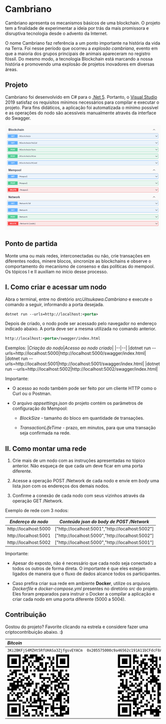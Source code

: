 # Cambriano

Cambriano apresenta os mecanismos básicos de uma blockchain. O projeto tem a finalidade de experimentar a ideia por trás da mais promissora e disruptiva tecnologia desde o advento da Internet.

O nome Cambriano faz referência a um ponto importante na história da vida na Terra. Foi nesse período que ocorreu a *explosão cambriana*, evento em que a maioria dos grupos principais de animais apareceram no registro fóssil. Do mesmo modo, a tecnologia Blockchain está marcando a nossa história e promovendo uma explosão de projetos inovadores em diversas áreas.

## Projeto

Cambriano foi desenvolvido em C# para o [.Net 5](https://dotnet.microsoft.com/download/dotnet/5.0). Portanto, o [Visual Studio](https://visualstudio.microsoft.com/pt-br/) 2019 satisfaz os requisitos mínimos necessários para compilar e executar o projeto.  Para fins didáticos, a aplicação foi automatizada o mínimo possível e as operações do nodo são acessíveis manualmente através da interface do Swagger.

![alt text](img/swagger.png "Interface do Swagger")

## Ponto de partida

Monte uma ou mais redes, interconectadas ou não, crie transações em diferentes nodos, minere blocos, sincronize as blockchains e observe o comportamento do mecanismo de consenso e das políticas do mempool. Os tópicos I e II auxiliam no início desse processo.

## I. Como criar e acessar um nodo

Abra o terminal, entre no diretório *src/Jitsukawa.Cambriano* e execute o comando a seguir, informando a porta desejada. 

```xml
dotnet run --urls=http://localhost:<porta>
```

Depois de criado, o nodo pode ser acessado pelo navegador no endereço indicado abaixo. A porta deve ser a mesma utilizada no comando anterior.

```xml
http://localhost:<porta>/swagger/index.html
```

Exemplos:
|*Criação do nodo*|*Acesso ao nodo criado*|
|--|--|
|dotnet run --urls=http://localhost:5000|http://localhost:5000/swagger/index.html|
|dotnet run --urls=http://localhost:5001|http://localhost:5001/swagger/index.html|
|dotnet run --urls=http://localhost:5002|http://localhost:5002/swagger/index.html|

Importante:

- O acesso ao nodo também pode ser feito por um cliente HTTP como o Curl ou o Postman.

- O arquivo *appsettings.json* do projeto contém os parâmetros de configuração do Mempool:

    - *BlockSize* - tamanho do bloco em quantidade de transações.

    - *TransactionLifeTime* - prazo, em minutos, para que uma transação seja confirmada na rede.

## II. Como montar uma rede

1. Crie mais de um nodo com as instruções apresentadas no tópico anterior. Não esqueça de que cada um deve ficar em uma porta diferente.

2. Acesse a operação POST /Network de cada nodo e envie em *body* uma lista *json* com os endereços dos demais nodos.

3. Confirme a conexão de cada nodo com seus vizinhos através da operação GET /Network.

Exemplo de rede com 3 nodos:

|*Endereço do nodo*|*Conteúdo json do body de POST /Network*|
|--|--|
|http://localhost:5000|["http://localhost:5001","http://localhost:5002"]|
|http://localhost:5001|["http://localhost:5000","http://localhost:5002"]|
|http://localhost:5002|["http://localhost:5000","http://localhost:5001"]|

Importante:

- Apesar do exposto, não é necessário que cada nodo seja conectado a todos os outros de forma direta. O importante é que eles estejam ligados de maneira que o fluxo de dados alcance todos os participantes.

- Caso prefira criar sua rede em ambiente **Docker**, utilize os arquivos *Dockerfile* e *docker-compose.yml* presentes no diretório *src* do projeto. Eles foram preparados para instruir o Docker a compilar a aplicação e criar cada nodo em uma porta diferente (5000 a 5004).

## Contribuição

Gostou do projeto? Favorite clicando na estrela e considere fazer uma criptocontribuição abaixo. **:)**

|*Bitcoin*|*Ether*|
|:--|--:|
|`3Ki2BKFjS4MZHt5RfUHASa3ZjfgsvEYACm`|`0x205575000c9a46562c191A11bCFdcF8A3254f4B5`|
|![alt text](img/btc.png "Bitcoin")|![alt text](img/eth.png "Ethereum")|
